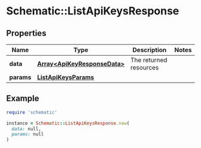 # Schematic::ListApiKeysResponse

## Properties

| Name | Type | Description | Notes |
| ---- | ---- | ----------- | ----- |
| **data** | [**Array&lt;ApiKeyResponseData&gt;**](ApiKeyResponseData.md) | The returned resources |  |
| **params** | [**ListApiKeysParams**](ListApiKeysParams.md) |  |  |

## Example

```ruby
require 'schematic'

instance = Schematic::ListApiKeysResponse.new(
  data: null,
  params: null
)
```

